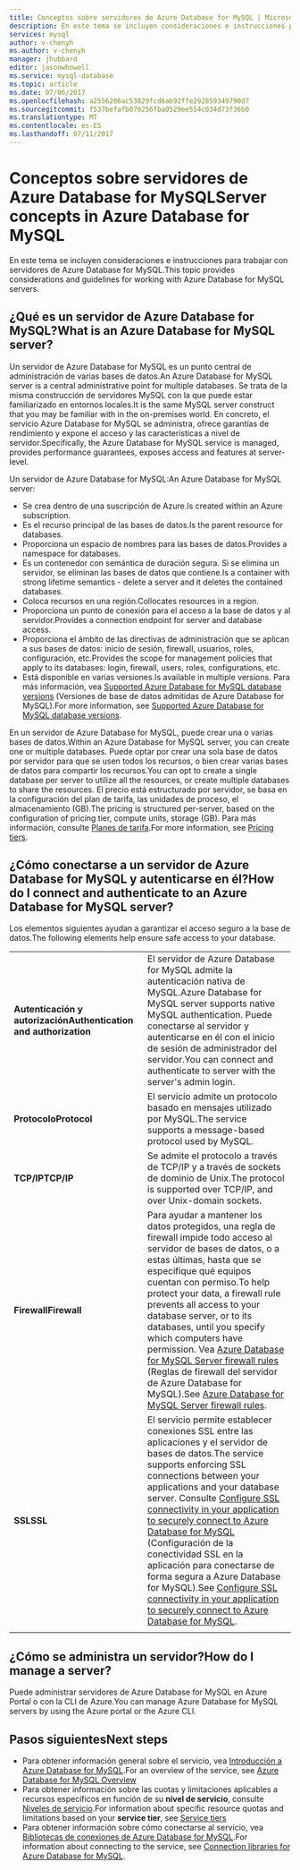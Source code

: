 ```yaml
---
title: Conceptos sobre servidores de Azure Database for MySQL | Microsoft Docs
description: En este tema se incluyen consideraciones e instrucciones para trabajar con servidores de Azure Database for MySQL.
services: mysql
author: v-chenyh
ms.author: v-chenyh
manager: jhubbard
editor: jasonwhowell
ms.service: mysql-database
ms.topic: article
ms.date: 07/06/2017
ms.openlocfilehash: a2556206ac53829fcd6ab92ffe292859349790d7
ms.sourcegitcommit: f537befafb079256fba0529ee554c034d73f36b0
ms.translationtype: MT
ms.contentlocale: es-ES
ms.lasthandoff: 07/11/2017
---
```

# <a name="server-concepts-in-azure-database-for-mysql"></a><span data-ttu-id="4507e-103">Conceptos sobre servidores de Azure Database for MySQL</span><span class="sxs-lookup"><span data-stu-id="4507e-103">Server concepts in Azure Database for MySQL</span></span>
<span data-ttu-id="4507e-104">En este tema se incluyen consideraciones e instrucciones para trabajar con servidores de Azure Database for MySQL.</span><span class="sxs-lookup"><span data-stu-id="4507e-104">This topic provides considerations and guidelines for working with Azure Database for MySQL servers.</span></span>

## <a name="what-is-an-azure-database-for-mysql-server"></a><span data-ttu-id="4507e-105">¿Qué es un servidor de Azure Database for MySQL?</span><span class="sxs-lookup"><span data-stu-id="4507e-105">What is an Azure Database for MySQL server?</span></span>

<span data-ttu-id="4507e-106">Un servidor de Azure Database for MySQL es un punto central de administración de varias bases de datos.</span><span class="sxs-lookup"><span data-stu-id="4507e-106">An Azure Database for MySQL server is a central administrative point for multiple databases.</span></span> <span data-ttu-id="4507e-107">Se trata de la misma construcción de servidores MySQL con la que puede estar familiarizado en entornos locales.</span><span class="sxs-lookup"><span data-stu-id="4507e-107">It is the same MySQL server construct that you may be familiar with in the on-premises world.</span></span> <span data-ttu-id="4507e-108">En concreto, el servicio Azure Database for MySQL se administra, ofrece garantías de rendimiento y expone el acceso y las características a nivel de servidor.</span><span class="sxs-lookup"><span data-stu-id="4507e-108">Specifically, the Azure Database for MySQL service is managed, provides performance guarantees, exposes access and features at server-level.</span></span>

<span data-ttu-id="4507e-109">Un servidor de Azure Database for MySQL:</span><span class="sxs-lookup"><span data-stu-id="4507e-109">An Azure Database for MySQL server:</span></span>

- <span data-ttu-id="4507e-110">Se crea dentro de una suscripción de Azure.</span><span class="sxs-lookup"><span data-stu-id="4507e-110">Is created within an Azure subscription.</span></span>
- <span data-ttu-id="4507e-111">Es el recurso principal de las bases de datos.</span><span class="sxs-lookup"><span data-stu-id="4507e-111">Is the parent resource for databases.</span></span>
- <span data-ttu-id="4507e-112">Proporciona un espacio de nombres para las bases de datos.</span><span class="sxs-lookup"><span data-stu-id="4507e-112">Provides a namespace for databases.</span></span>
- <span data-ttu-id="4507e-113">Es un contenedor con semántica de duración segura. Si se elimina un servidor, se eliminan las bases de datos que contiene.</span><span class="sxs-lookup"><span data-stu-id="4507e-113">Is a container with strong lifetime semantics - delete a server and it deletes the contained databases.</span></span>
- <span data-ttu-id="4507e-114">Coloca recursos en una región.</span><span class="sxs-lookup"><span data-stu-id="4507e-114">Collocates resources in a region.</span></span>
- <span data-ttu-id="4507e-115">Proporciona un punto de conexión para el acceso a la base de datos y al servidor.</span><span class="sxs-lookup"><span data-stu-id="4507e-115">Provides a connection endpoint for server and database access.</span></span>
- <span data-ttu-id="4507e-116">Proporciona el ámbito de las directivas de administración que se aplican a sus bases de datos: inicio de sesión, firewall, usuarios, roles, configuración, etc.</span><span class="sxs-lookup"><span data-stu-id="4507e-116">Provides the scope for management policies that apply to its databases: login, firewall, users, roles, configurations, etc.</span></span>
- <span data-ttu-id="4507e-117">Está disponible en varias versiones.</span><span class="sxs-lookup"><span data-stu-id="4507e-117">Is available in multiple versions.</span></span> <span data-ttu-id="4507e-118">Para más información, vea [Supported Azure Database for MySQL database versions](./concepts-supported-versions.md) (Versiones de base de datos admitidas de Azure Database for MySQL).</span><span class="sxs-lookup"><span data-stu-id="4507e-118">For more information, see [Supported Azure Database for MySQL database versions](./concepts-supported-versions.md).</span></span>

<span data-ttu-id="4507e-119">En un servidor de Azure Database for MySQL, puede crear una o varias bases de datos.</span><span class="sxs-lookup"><span data-stu-id="4507e-119">Within an Azure Database for MySQL server, you can create one or multiple databases.</span></span> <span data-ttu-id="4507e-120">Puede optar por crear una sola base de datos por servidor para que se usen todos los recursos, o bien crear varias bases de datos para compartir los recursos.</span><span class="sxs-lookup"><span data-stu-id="4507e-120">You can opt to create a single database per server to utilize all the resources, or create multiple databases to share the resources.</span></span> <span data-ttu-id="4507e-121">El precio está estructurado por servidor, se basa en la configuración del plan de tarifa, las unidades de proceso, el almacenamiento (GB).</span><span class="sxs-lookup"><span data-stu-id="4507e-121">The pricing is structured per-server, based on the configuration of pricing tier, compute units, storage (GB).</span></span> <span data-ttu-id="4507e-122">Para más información, consulte [Planes de tarifa](./concepts-service-tiers.md).</span><span class="sxs-lookup"><span data-stu-id="4507e-122">For more information, see [Pricing tiers](./concepts-service-tiers.md).</span></span>

## <a name="how-do-i-connect-and-authenticate-to-an-azure-database-for-mysql-server"></a><span data-ttu-id="4507e-123">¿Cómo conectarse a un servidor de Azure Database for MySQL y autenticarse en él?</span><span class="sxs-lookup"><span data-stu-id="4507e-123">How do I connect and authenticate to an Azure Database for MySQL server?</span></span>

<span data-ttu-id="4507e-124">Los elementos siguientes ayudan a garantizar el acceso seguro a la base de datos.</span><span class="sxs-lookup"><span data-stu-id="4507e-124">The following elements help ensure safe access to your database.</span></span>

|||
| :-- | :-- |
| <span data-ttu-id="4507e-125">**Autenticación y autorización**</span><span class="sxs-lookup"><span data-stu-id="4507e-125">**Authentication and authorization**</span></span> | <span data-ttu-id="4507e-126">El servidor de Azure Database for MySQL admite la autenticación nativa de MySQL.</span><span class="sxs-lookup"><span data-stu-id="4507e-126">Azure Database for MySQL server supports native MySQL authentication.</span></span> <span data-ttu-id="4507e-127">Puede conectarse al servidor y autenticarse en él con el inicio de sesión de administrador del servidor.</span><span class="sxs-lookup"><span data-stu-id="4507e-127">You can connect and authenticate to server with the server's admin login.</span></span> |
| <span data-ttu-id="4507e-128">**Protocolo**</span><span class="sxs-lookup"><span data-stu-id="4507e-128">**Protocol**</span></span> | <span data-ttu-id="4507e-129">El servicio admite un protocolo basado en mensajes utilizado por MySQL.</span><span class="sxs-lookup"><span data-stu-id="4507e-129">The service supports a message-based protocol used by MySQL.</span></span> |
| <span data-ttu-id="4507e-130">**TCP/IP**</span><span class="sxs-lookup"><span data-stu-id="4507e-130">**TCP/IP**</span></span> | <span data-ttu-id="4507e-131">Se admite el protocolo a través de TCP/IP y a través de sockets de dominio de Unix.</span><span class="sxs-lookup"><span data-stu-id="4507e-131">The protocol is supported over TCP/IP, and over Unix-domain sockets.</span></span> |
| <span data-ttu-id="4507e-132">**Firewall**</span><span class="sxs-lookup"><span data-stu-id="4507e-132">**Firewall**</span></span> | <span data-ttu-id="4507e-133">Para ayudar a mantener los datos protegidos, una regla de firewall impide todo acceso al servidor de bases de datos, o a estas últimas, hasta que se especifique qué equipos cuentan con permiso.</span><span class="sxs-lookup"><span data-stu-id="4507e-133">To help protect your data, a firewall rule prevents all access to your database server, or to its databases, until you specify which computers have permission.</span></span> <span data-ttu-id="4507e-134">Vea [Azure Database for MySQL Server firewall rules](./concepts-firewall-rules.md) (Reglas de firewall del servidor de Azure Database for MySQL).</span><span class="sxs-lookup"><span data-stu-id="4507e-134">See [Azure Database for MySQL Server firewall rules](./concepts-firewall-rules.md).</span></span> |
| <span data-ttu-id="4507e-135">**SSL**</span><span class="sxs-lookup"><span data-stu-id="4507e-135">**SSL**</span></span> | <span data-ttu-id="4507e-136">El servicio permite establecer conexiones SSL entre las aplicaciones y el servidor de bases de datos.</span><span class="sxs-lookup"><span data-stu-id="4507e-136">The service supports enforcing SSL connections between your applications and your database server.</span></span>  <span data-ttu-id="4507e-137">Consulte [Configure SSL connectivity in your application to securely connect to Azure Database for MySQL](./howto-configure-ssl.md) (Configuración de la conectividad SSL en la aplicación para conectarse de forma segura a Azure Database for MySQL).</span><span class="sxs-lookup"><span data-stu-id="4507e-137">See [Configure SSL connectivity in your application to securely connect to Azure Database for MySQL](./howto-configure-ssl.md).</span></span> |
|||

## <a name="how-do-i-manage-a-server"></a><span data-ttu-id="4507e-138">¿Cómo se administra un servidor?</span><span class="sxs-lookup"><span data-stu-id="4507e-138">How do I manage a server?</span></span>
<span data-ttu-id="4507e-139">Puede administrar servidores de Azure Database for MySQL en Azure Portal o con la CLI de Azure.</span><span class="sxs-lookup"><span data-stu-id="4507e-139">You can manage Azure Database for MySQL servers by using the Azure portal or the Azure CLI.</span></span>

## <a name="next-steps"></a><span data-ttu-id="4507e-140">Pasos siguientes</span><span class="sxs-lookup"><span data-stu-id="4507e-140">Next steps</span></span>
- <span data-ttu-id="4507e-141">Para obtener información general sobre el servicio, vea [Introducción a Azure Database for MySQL](./overview.md).</span><span class="sxs-lookup"><span data-stu-id="4507e-141">For an overview of the service, see [Azure Database for MySQL Overview](./overview.md)</span></span>
- <span data-ttu-id="4507e-142">Para obtener información sobre las cuotas y limitaciones aplicables a recursos específicos en función de su **nivel de servicio**, consulte [Niveles de servicio](./concepts-service-tiers.md).</span><span class="sxs-lookup"><span data-stu-id="4507e-142">For information about specific resource quotas and limitations based on your **service tier**, see [Service tiers](./concepts-service-tiers.md)</span></span>
- <span data-ttu-id="4507e-143">Para obtener información sobre cómo conectarse al servicio, vea [Bibliotecas de conexiones de Azure Database for MySQL](./concepts-connection-libraries.md).</span><span class="sxs-lookup"><span data-stu-id="4507e-143">For information about connecting to the service, see [Connection libraries for Azure Database for MySQL](./concepts-connection-libraries.md).</span></span>
